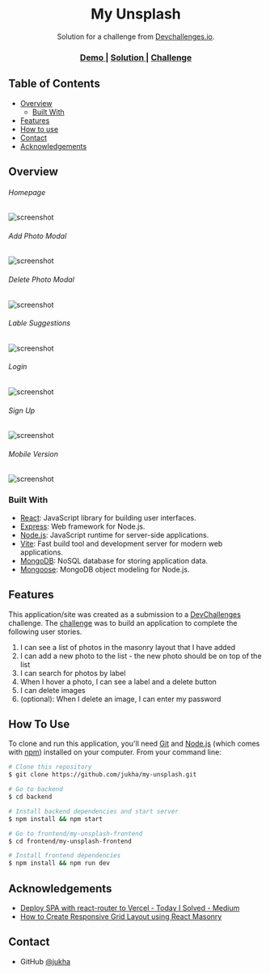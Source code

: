<h1 align="center">My Unsplash</h1>

<div align="center">
   Solution for a challenge from  <a href="http://devchallenges.io" target="_blank">Devchallenges.io</a>.
</div>

<div align="center">
  <h3>
    <a href="https://my-unsplash-nine-mu.vercel.app/">
      Demo
    </a>
    <span> | </span>
    <a href="https://github.com/jukha/my-unsplash">
      Solution
    </a>
    <span> | </span>
    <a href="https://devchallenges.io/challenges/rYyhwJAxMfES5jNQ9YsP">
      Challenge
    </a>
  </h3>
</div>

<!-- TABLE OF CONTENTS -->

## Table of Contents

- [Overview](#overview)
  - [Built With](#built-with)
- [Features](#features)
- [How to use](#how-to-use)
- [Contact](#contact)
- [Acknowledgements](#acknowledgements)

<!-- OVERVIEW -->

## Overview

###### Homepage

![screenshot](https://i.imgur.com/nrauUik.png)

###### Add Photo Modal

![screenshot](https://i.imgur.com/xmYihBX.png)

###### Delete Photo Modal

![screenshot](https://i.imgur.com/UjI1ejS.png)

###### Lable Suggestions

![screenshot](https://i.imgur.com/RRxDur5.png)

###### Login

![screenshot](https://i.imgur.com/UPSDly6.png)

###### Sign Up

![screenshot](https://i.imgur.com/WCRNvEK.png)

###### Mobile Version

![screenshot](https://i.imgur.com/akKU00B.png)

### Built With

<!-- This section should list any major frameworks that you built your project using. Here are a few examples.-->

- [React](https://react.dev/): JavaScript library for building user interfaces.
- [Express](https://expressjs.com/): Web framework for Node.js.
- [Node.js](https://nodejs.org/): JavaScript runtime for server-side applications.
- [Vite](https://vitejs.dev/): Fast build tool and development server for modern web applications.
- [MongoDB](https://www.mongodb.com/): NoSQL database for storing application data.
- [Mongoose](https://mongoosejs.com/): MongoDB object modeling for Node.js.

## Features

<!-- List the features of your application or follow the template. Don't share the figma file here :) -->

This application/site was created as a submission to a [DevChallenges](https://devchallenges.io/) challenge. The [challenge](https://devchallenges.io/challenges/rYyhwJAxMfES5jNQ9YsP) was to build an application to complete the following user stories.

1. I can see a list of photos in the masonry layout that I have added
2. I can add a new photo to the list - the new photo should be on top of the list
3. I can search for photos by label
4. When I hover a photo, I can see a label and a delete button
5. I can delete images
6. (optional): When I delete an image, I can enter my password

## How To Use

<!-- Example: -->

To clone and run this application, you'll need [Git](https://git-scm.com) and [Node.js](https://nodejs.org/en/download/) (which comes with [npm](http://npmjs.com)) installed on your computer. From your command line:

```bash
# Clone this repository
$ git clone https://github.com/jukha/my-unsplash.git

# Go to backend
$ cd backend

# Install backend dependencies and start server
$ npm install && npm start

# Go to frontend/my-unsplash-frontend
$ cd frontend/my-unsplash-frontend

# Install frontend dependencies
$ npm install && npm run dev


```

## Acknowledgements

- [Deploy SPA with react-router to Vercel - Today I Solved - Medium](https://medium.com/today-i-solved/deploy-spa-with-react-router-to-vercel-d10a6b2bfde8)
- [How to Create Responsive Grid Layout using React Masonry](https://www.positronx.io/how-to-create-responsive-grid-layout-using-react-masonry/)

## Contact

- GitHub [@jukha](https://github.com/jukha)

